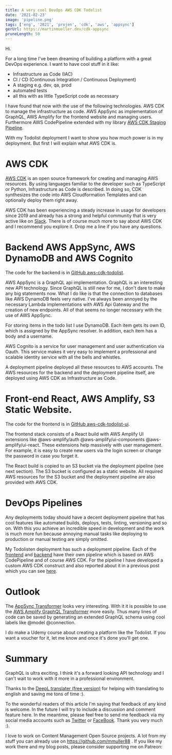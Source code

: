 ```yaml
---
title: A very cool DevOps AWS CDK Todolist
date: '2021-02-23'
image: 'pipeline.png'
tags: ['eng', '2021', 'projen', 'cdk', 'aws', 'appsync']
gerUrl: https://martinmueller.dev/cdk-appsync
pruneLength: 50
---
```


Hi.

For a long time I've been dreaming of building a platform with a great DevOps experience. I want to have cool stuff in it like:
* Infrastructure as Code (IAC)
* CI / CD (Continuous Integration / Continuous Deployment)
* A staging e.g. dev, qa, prod
* automated tests
* all this with as little TypeScript code as necessary

I have found that now with the use of the following technologies. AWS CDK to manage the infrastructure as code. AWS AppSync as implementation of GraphQL, AWS Amplify for the frontend website and managing users. Furthermore AWS CodePipeline extended with my library [AWS CDK Staging Pipeline](https://github.com/mmuller88/aws-cdk-staging-pipeline).

With my Todolist deployment I want to show you how much power is in my deployment. But first I will explain what AWS CDK is.

# AWS CDK
[AWS CDK](https://github.com/aws/aws-cdk) is an open source framework for creating and managing AWS resources. By using languages familiar to the developer such as TypeScript or Python, Infrastructure as Code is described. In doing so, CDK synthesizes the code into AWS Cloudformation Templates and can optionally deploy them right away.

AWS CDK has been experiencing a steady increase in usage for developers since 2019 and already has a strong and helpful community that is very active like on [Slack](https://cdk-dev.slack.com). There is of course much more to say about AWS CDK and I recommend you explore it. Drop me a line if you have any questions.

# Backend AWS AppSync, AWS DynamoDB and AWS Cognito
The code for the backend is in [GitHub aws-cdk-todolist](https://github.com/mmuller88/aws-cdk-todolist).

AWS AppSync is a GraphQL api implementation. GraphQL is an interesting new API technology. Since GraphQL is still new for me, I don't dare to make any big statements now. What I do like is that the connection to databases like AWS DynamoDB feels very native. I've always been annoyed by the necessary Lambda implementations with AWS Api Gateway and the creation of new endpoints. All of that seems no longer necessary with the use of AWS AppSync.

For storing items in the todo list I use DynamoDB. Each item gets its own ID, which is assigned by the AppSync resolver. In addition, each item has a body and a username.

AWS Cognito is a service for user management and user authentication via Oauth. This service makes it very easy to implement a professional and scalable identity service with all the bells and whistles.

A deployment pipeline deployed all these resources to AWS accounts. The AWS resources for the backend and the deployment pipeline itself, are deployed using AWS CDK as Infrastructure as Code.

# Front-end React, AWS Amplify, S3 Static Website.
The code for the frontend is in [GitHub aws-cdk-todolist-ui](https://github.com/mmuller88/aws-cdk-todolist-ui).

The frontend stack consists of a React build with AWS Amplify UI extensions like @aws-amplify/auth @aws-amplify/ui-components @aws-amplify/ui-react. These extensions help massively with user management. For example, it is easy to create new users via the login screen or change the password in case you forget it.

The React build is copied to an S3 bucket via the deployment pipeline (see next section). The S3 bucket is configured as a static website. All required AWS resources for the S3 bucket and the deployment pipeline are also provided with AWS CDK.

# DevOps Pipelines
Any deployments today should have a decent deployment pipeline that has cool features like automated builds, deploys, tests, linting, versioning and so on. With this you achieve an incredible speed in development and the work is much more fun because annoying manual tasks like deploying to production or manual testing are simply omitted.

My Todolisten deployment has such a deployment pipeline. Each of the [frontend](https://github.com/mmuller88/aws-cdk-todolist-ui) and [backend](https://github.com/mmuller88/aws-cdk-todolist) have their own pipeline which is based on AWS CodePipeline and of course AWS CDK. For the pipeline I have developed a custom AWS CDK construct and also reported about it in a previous post which you can see [here](https://martinmueller.dev/cdk-pipeline-lib).

# Outlook
The [AppSync Transformer](https://github.com/) looks very interesting. With it it is possible to use the [AWS Amplify GraphQL Transformer](https://docs.amplify.aws/cli/graphql-transformer/overview) more easily. Thus many lines of code can be saved by generating an extended GraphQL schema using cool labels like @model @connection.

I do make a Udemy course about creating a platform like the Todolist. If you want a voucher for it, let me know and once it's done you'll get one.

# Summary
GraphQL is ultra exciting. I think it's a forward looking API technology and I can't wait to work with it more in a professional environment.

Thanks to the [DeepL translater (free version)](https://DeepL.com/Translator) for helping with translating to english and saving me tons of time :).

To the wonderful readers of this article I'm saying that feedback of any kind is welcome. In the future I will try to include a discussion and comment feature here. In the meantime, please feel free to send me feedback via my social media accounts such as [Twitter](https://twitter.com/MartinMueller_) or [FaceBook](https://facebook.com/martin.muller.10485). Thank you very much :).

I love to work on Content Management Open Source projects. A lot from my stuff you can already use on https://github.com/mmuller88 . If you like my work there and my blog posts, please consider supporting me on Patreon:

 